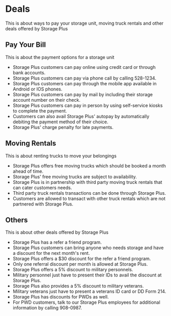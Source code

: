 # Deals

This is about ways to pay your storage unit, moving truck rentals and other deals offered by Storage Plus

## Pay Your Bill

This is about the payment options for a storage unit

- Storage Plus customers can pay online using credit card or through bank accounts.
- Storage Plus customers can pay via phone call by calling 528-1234.
- Storage Plus customers can pay through the mobile app available in Android or IOS phones.
- Storage Plus customers can pay by mail by including their storage account number on their check.
- Storage Plus customers can pay in person by using self-service kiosks to complete the payment.
- Customers can also avail Storage Plus' autopay by automatically debiting the payment method of their choice.
- Storage Plus' charge penalty for late payments.

## Moving Rentals

This is about renting trucks to move your belongings

- Storage Plus offers free moving trucks which should be booked a month ahead of time.
- Storage Plus' free moving trucks are subject to availability.
- Storage Plus is in partnership with third party moving truck rentals that can cater customers needs.
- Third party truck rentals transactions can be done through Storage Plus.
- Customers are allowed to transact with other truck rentals which are not partnered with Storage Plus.

## Others

This is about other deals offered by Storage Plus

- Storage Plus has a refer a friend program.
- Storage Plus customers can bring anyone who needs storage and have a discount for the next month's rent.
- Storage Plus offers a $30 discount for the refer a friend program.
- Only one referral discount per month is allowed at Storage Plus.
- Storage Plus offers a 5% discount to military personnels.
- Military personnel just have to present their IDs to avail the discount at Storage Plus.
- Storage Plus also provides a 5% discount to military veterans.
- Military veterans just have to present a veterans ID card or DD Form 214.
- Storage Plus has discounts for PWDs as well.
- For PWD customers, talk to our Storage Plus employees for additional information by calling 908-0987.